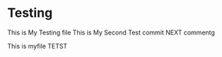 # Testing
This is My Testing file
This is My Second Test commit
NEXT commentg


This is myfile
TETST
